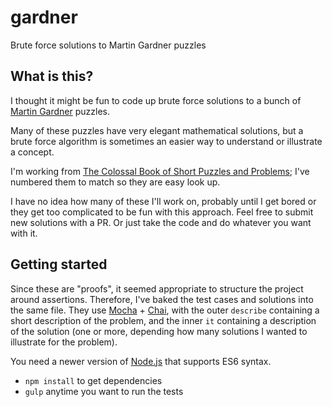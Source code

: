 # gardner
Brute force solutions to Martin Gardner puzzles

## What is this?

I thought it might be fun to code up brute force solutions to a bunch of [Martin Gardner](https://en.wikipedia.org/wiki/Martin_Gardner) puzzles.

Many of these puzzles have very elegant mathematical solutions, but a brute force algorithm is sometimes an easier way to understand or illustrate a concept.

I'm working from [The Colossal Book of Short Puzzles and Problems](https://www.amazon.com/Colossal-Book-Short-Puzzles-Problems/dp/0393061140/ref=sr_1_2?ie=UTF8&qid=1484882213&sr=8-2&keywords=gardner+puzzles); I've numbered them to match so they are easy look up.

I have no idea how many of these I'll work on, probably until I get bored or they get too complicated to be fun with this approach. Feel free to submit new solutions with a PR. Or just take the code and do whatever you want with it.

## Getting started

Since these are "proofs", it seemed appropriate to structure the project around assertions. Therefore, I've baked the test cases and solutions into the same file. They use [Mocha](https://mochajs.org/) + [Chai](http://chaijs.com/), with the outer `describe` containing a short description of the problem, and the inner `it` containing a description of the solution (one or more, depending how many solutions I wanted to illustrate for the problem).

You need a newer version of [Node.js](https://nodejs.org/en/) that supports ES6 syntax.

- `npm install` to get dependencies
- `gulp` anytime you want to run the tests
